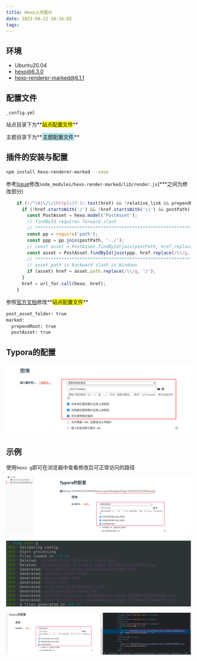 ```yaml
---
title: Hexo上传图片
date: 2023-08-22 16:16:02
tags:
---
```


## 环境

- Ubuntu20.04
- hexo@6.3.0
- hexo-renderer-marked@6.1.1

## 配置文件

`_config.yml`

站点目录下为**<span style="background-color: yellow;">站点配置文件</span>**

主题目录下为**<span style="background-color: #B0E0E6; padding: 2px;">主题配置文件</span>**

## 插件的安装与配置

```bash
npm install hexo-renderer-marked --save
```

参考[Issue](https://github.com/hexojs/hexo-renderer-marked/issues/216)修改`node_modules/hexo-render-marked/lib/render.js`(***之间为修改部分)

```js
    if (!/^(#|\/\/|http(s)?:)/.test(href) && !relative_link && prependRoot) {
      if (!href.startsWith('/') && !href.startsWith('\\') && postPath) {
        const PostAsset = hexo.model('PostAsset');
        // findById requires forward slash
        // ************************************************************
        const pp = require('path');
        const ppp = pp.join(postPath, '../');
        // const asset = PostAsset.findById(join(postPath, href.replace(/\\/g, '/')));
        const asset = PostAsset.findById(join(ppp, href.replace(/\\/g, '/')));
        // ************************************************************
        // asset.path is backward slash in Windows
        if (asset) href = asset.path.replace(/\\/g, '/');
      }
      href = url_for.call(hexo, href);
    }
```

参照[官方文档](https://hexo.io/zh-cn/docs/asset-folders.html)修改**<span style="background-color: yellow;">站点配置文件</span>**

```bash
post_asset_folder: true
marked:
  prependRoot: true
  postAsset: true
```

## Typora的配置

![image-20230822163048408](Issues-uploadImages/image-20230822163048408.png)

## 示例

使用`hexo g`即可在浏览器中查看修改后可正常访问的路径

![image-20230822163608323](Issues-uploadImages/image-20230822163608323.png)

![image-20230822164003216](Issues-uploadImages/image-20230822164003216.png)

![image-20230822163848536](Issues-uploadImages/image-20230822163848536.png)

